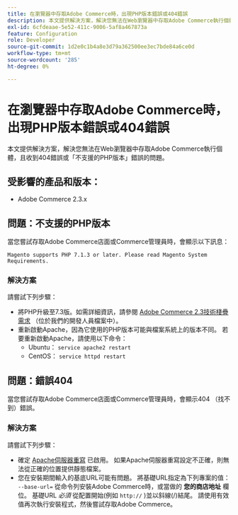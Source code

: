 ```yaml
---
title: 在瀏覽器中存取Adobe Commerce時，出現PHP版本錯誤或404錯誤
description: 本文提供解決方案，解決您無法在Web瀏覽器中存取Adobe Commerce執行個體，且收到404錯誤或「不支援的PHP版本」錯誤的問題。
exl-id: 6cfdeaae-5e52-411c-9006-5af8a467873a
feature: Configuration
role: Developer
source-git-commit: 1d2e0c1b4a8e3d79a362500ee3ec7bde84a6ce0d
workflow-type: tm+mt
source-wordcount: '285'
ht-degree: 0%

---
```


# 在瀏覽器中存取Adobe Commerce時，出現PHP版本錯誤或404錯誤

本文提供解決方案，解決您無法在Web瀏覽器中存取Adobe Commerce執行個體，且收到404錯誤或「不支援的PHP版本」錯誤的問題。

## 受影響的產品和版本：

* Adobe Commerce 2.3.x

## 問題：不支援的PHP版本

當您嘗試存取Adobe Commerce店面或Commerce管理員時，會顯示以下訊息：

`Magento supports PHP 7.1.3 or later. Please read Magento System Requirements.`

### 解決方案

請嘗試下列步驟：

* 將PHP升級至7.3版。如需詳細資訊，請參閱 [Adobe Commerce 2.3技術棧疊需求](https://devdocs.magento.com/guides/v2.3/install-gde/system-requirements.html#php) （位於我們的開發人員檔案中）。
* 重新啟動Apache，因為它使用的PHP版本可能與檔案系統上的版本不同。 若要重新啟動Apache，請使用以下命令：
   * Ubuntu： `service apache2 restart`
   * CentOS： `service httpd restart`

## 問題：錯誤404

當您嘗試存取Adobe Commerce店面或Commerce管理員時，會顯示404 （找不到）錯誤。

### 解決方案

請嘗試下列步驟：

* 確定 [Apache伺服器重寫](https://devdocs.magento.com/guides/v2.3/install-gde/prereq/apache.html) 已啟用。 如果Apache伺服器重寫設定不正確，則無法從正確的位置提供靜態檔案。
* 您在安裝期間輸入的基底URL可能有問題。 將基礎URL指定為下列專案的值： `--base-url=` 從命令列安裝Adobe Commerce時，或當做的 **您的商店地址** 欄位。 基礎URL *必須* 從配置開始(例如 `http://` )並以斜線(/)結尾。 請使用有效值再次執行安裝程式，然後嘗試存取Adobe Commerce。
